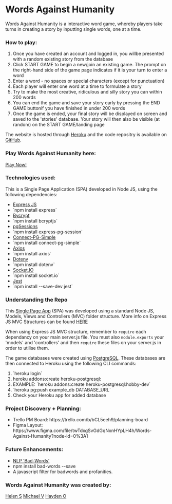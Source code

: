 <h1>Words Against Humanity</h1>

Words Against Humanity is a interactive word game, whereby players take turns in creating a story by inputting single words, one at a time. 

<h3>How to play:</h3>
<ol>
    <li>Once you have created an account and logged in, you willbe presented with a random existing story from the database</li>
    <li>Click START GAME to begin a new/join an existing game. The prompt on the right-hand side of the game page indicates if it is your turn to enter a word</li>
    <li>Enter a word - no spaces or special characters (except for punctuation)</li>
    <li>Each player will enter one word at a time to formulate a story</li>
    <li>Try to make the most creative, ridiculous and silly story you can within 200 words</li>
    <li>You can end the game and save your story early by pressing the END GAME buttonif you have finished in under 200 words</li>
    <li>Once the game is ended, your final story will be displayed on screen and saved to the 'stories' database. Your story will then also be visible (at random) on the START GAME/landing page</li>
</ol> 

The website is hosted through <a href="https://devcenter.heroku.com/categories/reference">Heroku</a> and the code repositry is available on <a href="https://github.com/">GitHub</a>.

<h3>Play Words Against Humanity here:</h3>
<a href="https://words-against-humanity.herokuapp.com/">Play Now!</a>

<h3>Technologies used:</h3>
This is a Single Page Application (SPA) developed in Node JS, using the following dependencies:

<ul>
    <li><a href="https://expressjs.com/">Express JS</a></li>
    <li>`npm install express`</li>
    <li><a href="https://www.npmjs.com/package/bcryptjs">Bycrypt</a></li>
    <li>`npm install bcryptjs`</li>
    <li><a href="https://www.npmjs.com/package/express-pg-session">pgSessions</a></li>
    <li>`npm install express-pg-session`</li>
    <li><a href="https://www.npmjs.com/package/connect-pg-simple">Connect-PG-Simple</a></li>
    <li>`npm install connect-pg-simple`</li> 
    <li><a href="https://axios-http.com/docs/intro">Axios</a></li>
    <li>`npm install axios`</li>
    <li><a href="https://www.npmjs.com/package/dotenv">Dotenv</a></li>
    <li>`npm install dotenv`</li>
    <li><a href="https://socket.io/">Socket.IO</a></li>
    <li>`npm install socket.io`</li>
    <li><a href="https://jestjs.io/">Jest</a></li>
    <li>`npm install --save-dev jest`</li>
</ul>

<h3>Understanding the Repo</h3>

This <a href="https://developer.mozilla.org/en-US/docs/Glossary/SPA">Single Page App</a> (SPA) was developed using a standard Node JS, Models, Views and Controllers (MVC) folder structure. More info on Express JS MVC Structures can be found <a href="https://www.section.io/engineering-education/node-mvc-architecture/">HERE</a>

When using Express JS MVC structure, remember to `require` each dependancy on your main server.js file. You must also `module.exports` your 'models' and 'controllers' and then `require` these files on your server.js in order to utilise them.

The game databases were created using <a href="https://www.postgresql.org/">PostgreSQL</a>. These databases are then connected to Heroku using the following CLI commands:

<ol>
    <li>`heroku login`</li>
    <li>heroku addons:create heroku-postgresql:<PLAN_NAME></li>
    <li>EXAMPLE: `heroku addons:create heroku-postgresql:hobby-dev`</li>
    <li>`heroku pg:push example_db DATABASE_URL`</li>
    <li>Check your Heroku app for added database</li>
</ol>

<h3>Project Discovery + Planning:</h3>
<ul>
    <li>Trello PM Board: https://trello.com/b/bCL5eeh9/planning-board</li>
    <li>Figma Layout: https://www.figma.com/file/twTdxgSvGdGqNxnHYpLH4h/Words-Against-Humanity?node-id=0%3A1</li>
</ul>

<h3>Future Enhancements:</h3>
<ul>
    <li><a href="https://www.npmjs.com/package/bad-words">NLP 'Bad-Words'</a></li>
    <li>npm install bad-words --save</li>
    <li>A javascript filter for badwords and profanities.</li>
</ul>

<h3>Words Against Humanity was created by:</h3>
<a href="https://github.com/hstonehouse">Helen S</a>
<a href="https://github.com/michaeljgrant">Michael V</a>
<a href="https://github.com/hjofford">Hayden O</a>
